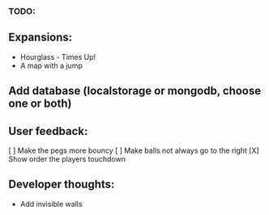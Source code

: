 ### TODO:

## Expansions:

- Hourglass - Times Up!
- A map with a jump

## Add database (localstorage or mongodb, choose one or both)

## User feedback:

[ ] Make the pegs more bouncy
[ ] Make balls not always go to the right
[X] Show order the players touchdown

## Developer thoughts:

- Add invisible walls
